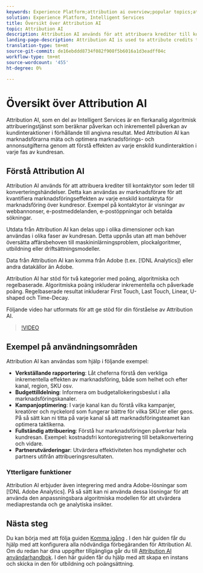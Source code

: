 ```yaml
---
keywords: Experience Platform;attribution ai overview;popular topics;attribution ai;Attribution ai
solution: Experience Platform, Intelligent Services
title: Översikt över Attribution AI
topic: Attribution AI
description: Attribution AI används för att attribuera krediter till kontaktytor som leder till konverteringshändelser. Detta kan användas av marknadsförare för att kvantifiera marknadsföringseffekten av varje enskild kontaktyta för marknadsföring över kundresor. Exempel på kontaktytor är visningar av webbannonser, e-postmeddelanden, e-postöppningar och betalda sökningar.
landing-page-description: Attribution AI is used to attribute credits to touchpoints leading to conversion events. This can be used by marketers to help quantify the marketing impact of each individual marketing touchpoint across customer journeys.
translation-type: tm+mt
source-git-commit: de16ebddd8734f082f908f5b6016a1d3eadff04c
workflow-type: tm+mt
source-wordcount: '455'
ht-degree: 0%

---
```



# Översikt över Attribution AI

Attribution AI, som en del av Intelligent Services är en flerkanalig algoritmisk attribueringstjänst som beräknar påverkan och inkrementell påverkan av kundinteraktioner i förhållande till angivna resultat. Med Attribution AI kan marknadsförarna mäta och optimera marknadsförings- och annonsutgifterna genom att förstå effekten av varje enskild kundinteraktion i varje fas av kundresan.

## Förstå Attribution AI

Attribution AI används för att attribuera krediter till kontaktytor som leder till konverteringshändelser. Detta kan användas av marknadsförare för att kvantifiera marknadsföringseffekten av varje enskild kontaktyta för marknadsföring över kundresor. Exempel på kontaktytor är visningar av webbannonser, e-postmeddelanden, e-postöppningar och betalda sökningar.

Utdata från Attribution AI kan delas upp i olika dimensioner och kan användas i olika faser av kundresan. Detta uppnås utan att man behöver översätta affärsbehoven till maskininlärningsproblem, plockalgoritmer, utbildning eller driftsättningsmodeller.

Data från Attribution AI kan komma från Adobe (t.ex. [!DNL Analytics]) eller andra datakällor än Adobe.

Attribution AI har stöd för två kategorier med poäng, algoritmiska och regelbaserade. Algoritmiska poäng inkluderar inkrementella och påverkade poäng. Regelbaserade resultat inkluderar First Touch, Last Touch, Linear, U-shaped och Time-Decay.

Följande video har utformats för att ge stöd för din förståelse av Attribution AI.

>[!VIDEO](https://video.tv.adobe.com/v/32667?learn=on&quality=12)

## Exempel på användningsområden

Attribution AI kan användas som hjälp i följande exempel:

- **Verkställande rapportering**: Låt cheferna förstå den verkliga inkrementella effekten av marknadsföring, både som helhet och efter kanal, region, SKU osv.
- **Budgettilldelning**: Informera om budgetallokeringsbeslut i alla marknadsföringskanaler.
- **Kampanjoptimering**: I varje kanal kan du förstå vilka kampanjer, kreatörer och nyckelord som fungerar bättre för vilka SKU:er eller geos. På så sätt kan ni titta på varje kanal så att marknadsföringsteamet kan optimera taktikerna.
- **Fullständig attribuering**: Förstå hur marknadsföringen påverkar hela kundresan. Exempel: kostnadsfri kontoregistrering till betalkonvertering och vidare.
- **Partnerutvärderingar**: Utvärdera effektiviteten hos myndigheter och partners utifrån attribueringsresultaten.

### Ytterligare funktioner

Attribution AI erbjuder även integrering med andra Adobe-lösningar som [!DNL Adobe Analytics]. På så sätt kan ni använda dessa lösningar för att använda den anpassningsbara algoritmiska modellen för att utvärdera mediaprestanda och ge analytiska insikter.

## Nästa steg

Du kan börja med att följa guiden [Komma igång](./getting-started.md) . I den här guiden får du hjälp med att konfigurera alla nödvändiga förbegäranden för Attribution AI. Om du redan har dina uppgifter tillgängliga går du till [Attribution AI användarhandbok](./user-guide.md). I den här guiden får du hjälp med att skapa en instans och skicka in den för utbildning och poängsättning.